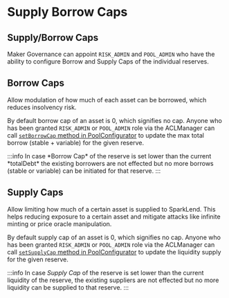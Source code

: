 # Supply Borrow Caps

## Supply/Borrow Caps

Maker Governance can appoint `RISK_ADMIN` and `POOL_ADMIN` who have the ability to configure Borrow and Supply Caps of the individual reserves.

## **Borrow Caps**

Allow modulation of how much of each asset can be borrowed, which reduces insolvency risk.

By default borrow cap of an asset is 0, which signifies no cap. Anyone who has been granted `RISK_ADMIN` or `POOL_ADMIN` role via the ACLManager can call [`setBorrowCap` method in PoolConfigurator](/dev/sparklend/core-contracts/poolconfigurator#write-methods) to update the max total borrow (stable + variable) for the given reserve.

:::info
In case \*Borrow Cap\* of the reserve is set lower than the current \*totalDebt\* the existing borrowers are not effected but no more borrows (stable or variable) can be initiated for that reserve.
:::

## **Supply Caps**

Allow limiting how much of a certain asset is supplied to SparkLend. This helps reducing exposure to a certain asset and mitigate attacks like infinite minting or price oracle manipulation.

By default supply cap of an asset is 0, which signifies no cap. Anyone who has been granted `RISK_ADMIN` or `POOL_ADMIN` role via the ACLManager can call [`setSupplyCap` method in PoolConfigurator](/dev/sparklend/core-contracts/poolconfigurator#write-methods) to update the liquidity supply for the given reserve.

:::info
In case _Supply Cap_ of the reserve is set lower than the current liquidity of the reserve, the existing suppliers are not effected but no more liquidity can be supplied to that reserve.
:::
